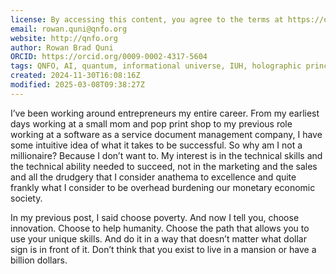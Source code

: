 ```yaml
---
license: By accessing this content, you agree to the terms at https://qnfo.org/LICENSE
email: rowan.quni@qnfo.org
website: http://qnfo.org
author: Rowan Brad Quni
ORCID: https://orcid.org/0009-0002-4317-5604
tags: QNFO, AI, quantum, informational universe, IUH, holographic principle
created: 2024-11-30T16:08:16Z
modified: 2025-03-08T09:38:27Z
---
```


I’ve been working around entrepreneurs my entire career. From my earliest days working at a small mom and pop print shop to my previous role working at a software as a service document management company, I have some intuitive idea of what it takes to be successful. So why am I not a millionaire? Because I don’t want to. My interest is in the technical skills and the technical ability needed to succeed, not in the marketing and the sales and all the drudgery that I consider anathema to excellence and quite frankly what I consider to be overhead burdening our monetary economic society.

In my previous post, I said choose poverty. And now I tell you, choose innovation. Choose to help humanity. Choose the path that allows you to use your unique skills. And do it in a way that doesn’t matter what dollar sign is in front of it. Don’t think that you exist to live in a mansion or have a billion dollars.
